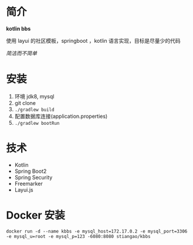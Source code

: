 # 简介
**kotlin bbs**

使用 layui 的社区模板，springboot ，kotlin 语言实现，目标是尽量少的代码

*简洁而不简单*

# 安装
1. 环境 jdk8, mysql
2. git clone
3. `./gradlew build`
4. 配置数据库连接(application.properties)
5. `./gradlew bootRun`

# 技术

- Kotlin
- Spring Boot2
- Spring Security
- Freemarker
- Layui.js

# Docker 安装

`docker run -d --name kbbs -e mysql_host=172.17.0.2 -e mysql_port=3306 -e mysql_u=root -e mysql_p=123 -6080:8080 stiangao/kbbs`